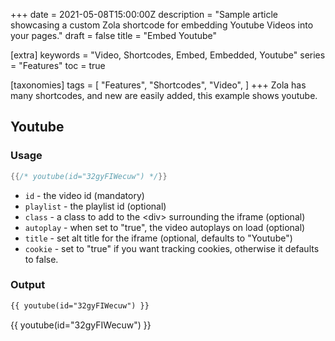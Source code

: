 +++
date = 2021-05-08T15:00:00Z
description = "Sample article showcasing a custom Zola shortcode for embedding Youtube Videos into your pages."
draft = false
title = "Embed Youtube"

[extra]
keywords = "Video, Shortcodes, Embed, Embedded, Youtube"
series = "Features"
toc = true

[taxonomies]
tags = [
    "Features",
    "Shortcodes",
    "Video",
]
+++
Zola has many shortcodes, and new are easily added, this example shows youtube.

<!-- more -->

## Youtube

### Usage

```rs
{{/* youtube(id="32gyFIWecuw") */}}
```

- `id` - the video id (mandatory)
- `playlist` - the playlist id (optional)
- `class` - a class to add to the &lt;div&gt; surrounding the iframe (optional)
- `autoplay` - when set to "true", the video autoplays on load (optional)
- `title` - set alt title for the iframe (optional, defaults to "Youtube")
- `cookie` - set to "true" if you want tracking cookies, otherwise it defaults to false.

### Output

```html
{{ youtube(id="32gyFIWecuw") }}
```

{{ youtube(id="32gyFIWecuw") }}

